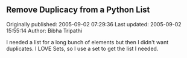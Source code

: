 ## Remove Duplicacy from a Python List

Originally published: 2005-09-02 07:29:36
Last updated: 2005-09-02 15:55:14
Author: Bibha Tripathi

I needed a list for a long bunch of elements but then I didn't want duplicates. I LOVE Sets, so I use a set to get the list I needed.